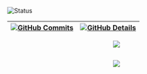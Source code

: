 


  ![Status](./profile-night-rainbow.svg)
  

  
 | [![GitHub Commits](http://github-profile-summary-cards.vercel.app/api/cards/productive-time?username=erickgods&theme=dracula&utcOffset=-3)](https://github.com/vn7n24fzkq/github-profile-summary-cards) | [![GitHub Details](http://github-profile-summary-cards.vercel.app/api/cards/profile-details?username=erickgods&theme=dracula)](https://github.com/vn7n24fzkq/github-profile-summary-cards) |  
 | ----------- | ----------- |


 
  <div align="center" >
<a href="https://skillicons.dev"   >
  <img src="https://skillicons.dev/icons?i=git,vscode,javascript,typescript,css,html,react,next,tailwind,sass,nodejs,figma,github,discord,obsidian,notion,python,linkedin,instagram" />
</a>
  <br />

  </div>

 
##
   <div align="center" >
     <img src="https://github-profile-trophy.vercel.app/?username=erickgods&row=1&column=6&theme=dracula&margin-w=15&margin-h=15"/>
  </div>
  
 






 
  
  

  



